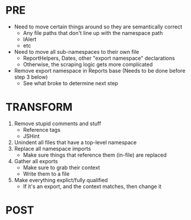 # PRE

- Need to move certain things around so they are semantically correct
    - Any file paths that don't line up with the namespace path
    - IAlert
    - etc
- Need to move all sub-namespaces to their own file
    - ReportHelpers, Dates, other "export namespace" declarations
    - Otherwise, the scraping logic gets more complicated
- Remove export namespace in Reports base (Needs to be done before step 3
  below)
    - See what broke to determine next step

# TRANSFORM

1. Remove stupid comments and stuff
    - Reference tags
    - JSHint
2. Unindent all files that have a top-level namespace
3. Replace all namespace imports
    - Make sure things that reference them (in-file) are replaced 
4. Gather all exports
    - Make sure to grab their context
    - Write them to a file
5. Make everything explict/fully qualified
    - If it's an export, and the context matches, then change it

# POST
